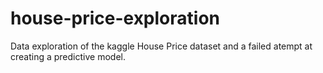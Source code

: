 # house-price-exploration
Data exploration of the kaggle House Price dataset and a failed atempt at creating a predictive model.
